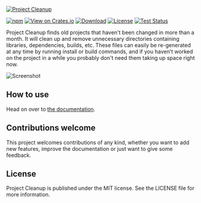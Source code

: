 [![Project Cleanup](./readme_logo.png)](https://woubuc.github.io/project-cleanup/)

[![npm](https://img.shields.io/npm/v/project-cleanup)](https://www.npmjs.com/package/project-cleanup)
[![View on Crates.io](https://img.shields.io/crates/v/project-cleanup.svg)](https://crates.io/crates/project-cleanup)
[![Download](https://img.shields.io/badge/download-latest-informational.svg)](https://github.com/woubuc/project-cleanup/releases/latest)
[![License](https://img.shields.io/github/license/woubuc/project-cleanup.svg)](https://github.com/woubuc/project-cleanup/blob/master/LICENSE)
[![Test Status](https://github.com/woubuc/project-cleanup/workflows/tests/badge.svg)](https://github.com/woubuc/project-cleanup/actions)

Project Cleanup finds old projects that haven't been changed in more than a month. It will clean up and remove unnecessary directories containing libraries, dependencies, builds, etc. These files can easily be re-generated at any time by running install or build commands, and if you haven't worked on the project in a while you probably don't need them taking up space right now.

![Screenshot](readme_screenshot.png)

## How to use
Head on over to [the documentation](https://project-cleanup.woubuc.be).

## Contributions welcome
This project welcomes contributions of any kind, whether you want to add new features, improve the documentation or just want to give some feedback.

## License
Project Cleanup is published under the MIT license. See
the LICENSE file for more information.
